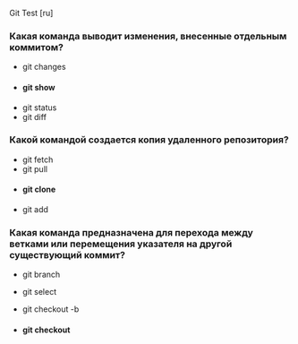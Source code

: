 Git Test [ru]

### Какая команда выводит изменения, внесенные отдельным коммитом?

* git changes
* #### git show
* git status
* git diff

### Какой командой создается копия удаленного репозитория?

* git fetch
* git pull
* #### git clone
* git add

### Какая команда предназначена для перехода между ветками или перемещения указателя на другой существующий коммит?

* git branch

* git select

* git checkout -b

* #### git checkout